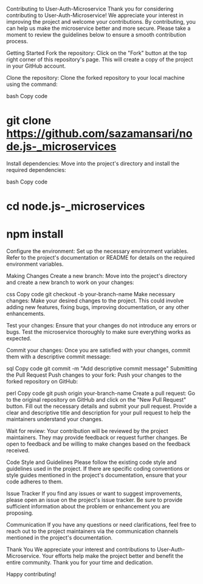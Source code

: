 Contributing to User-Auth-Microservice
Thank you for considering contributing to User-Auth-Microservice! We appreciate your interest in improving the project and welcome your contributions. By contributing, you can help us make the microservice better and more secure. Please take a moment to review the guidelines below to ensure a smooth contribution process.

Getting Started
Fork the repository: Click on the "Fork" button at the top right corner of this repository's page. This will create a copy of the project in your GitHub account.

Clone the repository: Clone the forked repository to your local machine using the command:

bash
Copy code

# git clone https://github.com/sazamansari/node.js-_microservices

Install dependencies: Move into the project's directory and install the required dependencies:

bash
Copy code

# cd node.js-\_microservices

# npm install

Configure the environment: Set up the necessary environment variables. Refer to the project's documentation or README for details on the required environment variables.

Making Changes
Create a new branch: Move into the project's directory and create a new branch to work on your changes:

css
Copy code
git checkout -b your-branch-name
Make necessary changes: Make your desired changes to the project. This could involve adding new features, fixing bugs, improving documentation, or any other enhancements.

Test your changes: Ensure that your changes do not introduce any errors or bugs. Test the microservice thoroughly to make sure everything works as expected.

Commit your changes: Once you are satisfied with your changes, commit them with a descriptive commit message:

sql
Copy code
git commit -m "Add descriptive commit message"
Submitting the Pull Request
Push changes to your fork: Push your changes to the forked repository on GitHub:

perl
Copy code
git push origin your-branch-name
Create a pull request: Go to the original repository on GitHub and click on the "New Pull Request" button. Fill out the necessary details and submit your pull request. Provide a clear and descriptive title and description for your pull request to help the maintainers understand your changes.

Wait for review: Your contribution will be reviewed by the project maintainers. They may provide feedback or request further changes. Be open to feedback and be willing to make changes based on the feedback received.

Code Style and Guidelines
Please follow the existing code style and guidelines used in the project. If there are specific coding conventions or style guides mentioned in the project's documentation, ensure that your code adheres to them.

Issue Tracker
If you find any issues or want to suggest improvements, please open an issue on the project's issue tracker. Be sure to provide sufficient information about the problem or enhancement you are proposing.

Communication
If you have any questions or need clarifications, feel free to reach out to the project maintainers via the communication channels mentioned in the project's documentation.

Thank You
We appreciate your interest and contributions to User-Auth-Microservice. Your efforts help make the project better and benefit the entire community. Thank you for your time and dedication.

Happy contributing!

